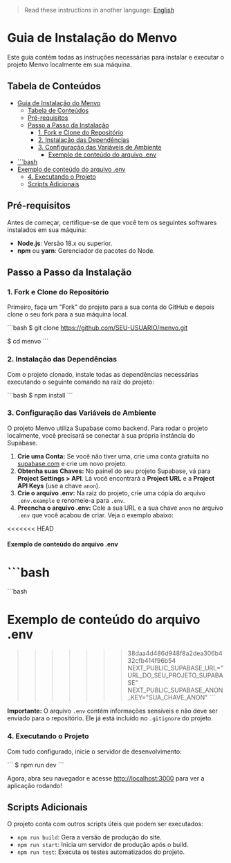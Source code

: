 > Read these instructions in another language: [English](INSTALLING.md)

# Guia de Instalação do Menvo

Este guia contém todas as instruções necessárias para instalar e executar o projeto Menvo localmente em sua máquina.

## Tabela de Conteúdos

- [Guia de Instalação do Menvo](#guia-de-instalação-do-menvo)
  - [Tabela de Conteúdos](#tabela-de-conteúdos)
  - [Pré-requisitos](#pré-requisitos)
  - [Passo a Passo da Instalação](#passo-a-passo-da-instalação)
    - [1. Fork e Clone do Repositório](#1-fork-e-clone-do-repositório)
    - [2. Instalação das Dependências](#2-instalação-das-dependências)
    - [3. Configuração das Variáveis de Ambiente](#3-configuração-das-variáveis-de-ambiente)
      - [Exemplo de conteúdo do arquivo .env](#exemplo-de-conteúdo-do-arquivo-env)
- [\`\`\`bash](#bash)
- [Exemplo de conteúdo do arquivo .env](#exemplo-de-conteúdo-do-arquivo-env-1)
    - [4. Executando o Projeto](#4-executando-o-projeto)
  - [Scripts Adicionais](#scripts-adicionais)

## Pré-requisitos

Antes de começar, certifique-se de que você tem os seguintes softwares instalados em sua máquina:
* **Node.js**: Versão 18.x ou superior.
* **npm** ou **yarn**: Gerenciador de pacotes do Node.

## Passo a Passo da Instalação

### 1. Fork e Clone do Repositório

Primeiro, faça um "Fork" do projeto para a sua conta do GitHub e depois clone o seu fork para a sua máquina local.

\`\`\`bash
$ git clone https://github.com/SEU-USUARIO/menvo.git

$ cd menvo
\`\`\`

### 2. Instalação das Dependências

Com o projeto clonado, instale todas as dependências necessárias executando o seguinte comando na raiz do projeto:

\`\`\`bash
$ npm install
\`\`\`

### 3. Configuração das Variáveis de Ambiente

O projeto Menvo utiliza Supabase como backend. Para rodar o projeto localmente, você precisará se conectar à sua própria instância do Supabase.

1.  **Crie uma Conta:** Se você não tiver uma, crie uma conta gratuita no [supabase.com](https://supabase.com) e crie um novo projeto.
2.  **Obtenha suas Chaves:** No painel do seu projeto Supabase, vá para **Project Settings > API**. Lá você encontrará a **Project URL** e a **Project API Keys** (use a chave `anon`).
3.  **Crie o arquivo .env:** Na raiz do projeto, crie uma cópia do arquivo `.env.example` e renomeie-a para `.env`.
4.  **Preencha o arquivo .env:** Cole a sua URL e a sua chave `anon` no arquivo `.env` que você acabou de criar. Veja o exemplo abaixo:

<<<<<<< HEAD
#### Exemplo de conteúdo do arquivo .env
\`\`\`bash
=======
\`\`\`bash
# Exemplo de conteúdo do arquivo .env
>>>>>>> 38daa4d486d948f8a2dea306b432cfb414f96b54
NEXT_PUBLIC_SUPABASE_URL="URL_DO_SEU_PROJETO_SUPABASE"
NEXT_PUBLIC_SUPABASE_ANON_KEY="SUA_CHAVE_ANON"
\`\`\`

**Importante:** O arquivo `.env` contém informações sensíveis e não deve ser enviado para o repositório. Ele já está incluído no `.gitignore` do projeto.

### 4. Executando o Projeto

Com tudo configurado, inicie o servidor de desenvolvimento:

\`\`\`
$ npm run dev
\`\`\`

Agora, abra seu navegador e acesse [http://localhost:3000](http://localhost:3000) para ver a aplicação rodando!

## Scripts Adicionais

O projeto conta com outros scripts úteis que podem ser executados:
* `npm run build`: Gera a versão de produção do site.
* `npm run start`: Inicia um servidor de produção após o build.
* `npm run test`: Executa os testes automatizados do projeto.